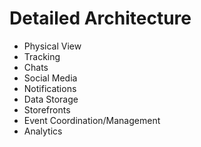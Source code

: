 # Detailed Architecture

- Physical View
- Tracking
- Chats
- Social Media
- Notifications
- Data Storage
- Storefronts
- Event Coordination/Management
- Analytics
